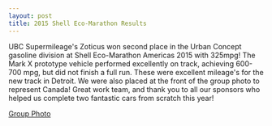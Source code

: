 ```yaml
---
layout: post
title: 2015 Shell Eco-Marathon Results
---
```


UBC Supermileage's Zoticus won second place in the Urban Concept gasoline division at Shell Eco-Marathon Americas 2015 with 325mpg! The Mark X prototype vehicle performed excellently on track, achieving 600-700 mpg, but did not finish a full run. These were excellent mileage's for the new track in Detroit. We were also placed at the front of the group photo to represent Canada! Great work team, and thank you to all our sponsors who helped us complete two fantastic cars from scratch this year!

[Group Photo](http://i.imgur.com/XMPdIMY.jpg)
